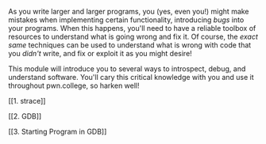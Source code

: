 As you write larger and larger programs, you (yes, even you!) might make mistakes when implementing certain functionality, introducing _bugs_ into your programs. When this happens, you'll need to have a reliable toolbox of resources to understand what is going wrong and fix it. Of course, the _exact same_ techniques can be used to understand what is wrong with code that you _didn't_ write, and fix or exploit it as you might desire!

This module will introduce you to several ways to introspect, debug, and understand software. You'll cary this critical knowledge with you and use it throughout pwn.college, so harken well!

[[1. strace]]

[[2. GDB]]

[[3. Starting Program in GDB]]

